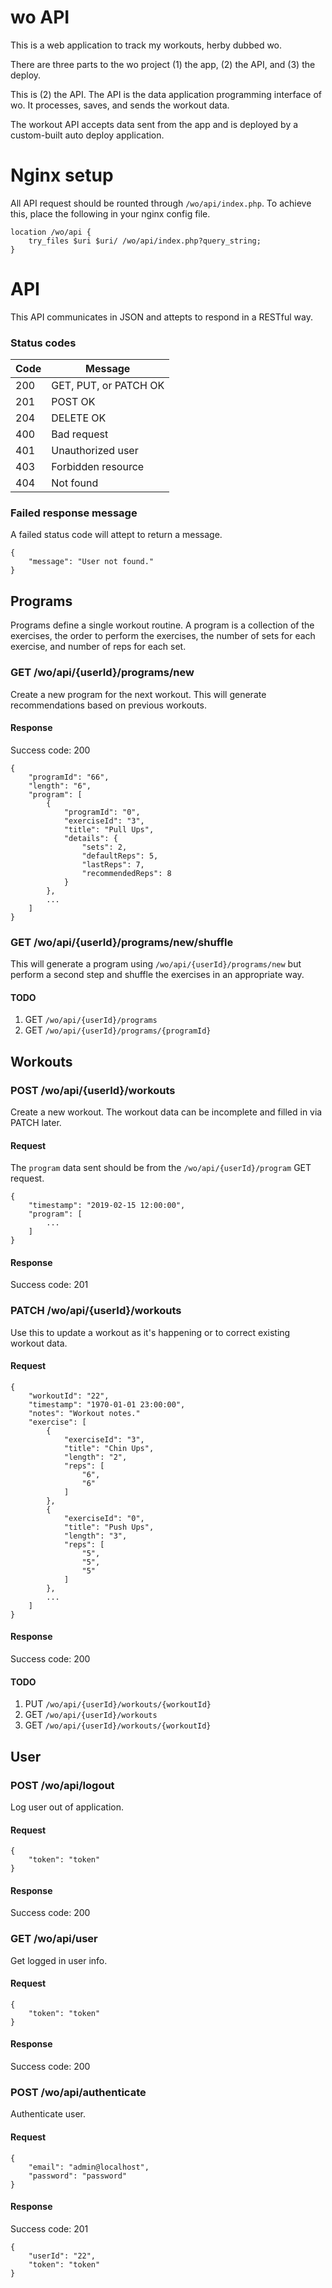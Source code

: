 # wo API

This is a web application to track my workouts, herby dubbed wo.

There are three parts to the wo project (1) the app, (2) the API, and (3) the deploy.

This is (2) the API. The API is the data application programming interface of wo. It processes, saves, and sends the workout data.

The workout API accepts data sent from the app and is deployed by a custom-built auto deploy application.

# Nginx setup

All API request should be rounted through `/wo/api/index.php`. To achieve this, place the following in your nginx config file.

```
location /wo/api {
    try_files $uri $uri/ /wo/api/index.php?query_string;
}
```

# API

This API communicates in JSON and attepts to respond in a RESTful way.

### Status codes

Code | Message
---- | -------
200  | GET, PUT, or PATCH OK
201  | POST OK
204  | DELETE OK
400  | Bad request
401  | Unauthorized user
403  | Forbidden resource
404  | Not found

### Failed response message

A failed status code will attept to return a message.

```
{
    "message": "User not found."
}
```

## Programs

Programs define a single workout routine. A program is a collection of the exercises, the order to perform the exercises, the number of sets for each exercise, and number of reps for each set.

### GET /wo/api/{userId}/programs/new

Create a new program for the next workout. This will generate recommendations based on previous workouts.

#### Response

Success code: 200

```
{
    "programId": "66",
    "length": "6",
    "program": [
        {
            "programId": "0",
            "exerciseId": "3",
            "title": "Pull Ups",
            "details": {
                "sets": 2,
                "defaultReps": 5,
                "lastReps": 7,
                "recommendedReps": 8
            }
        },
        ...
    ]
}
```

### GET /wo/api/{userId}/programs/new/shuffle

This will generate a program using `/wo/api/{userId}/programs/new` but perform a second step and shuffle the exercises in an appropriate way.

#### TODO

1. GET `/wo/api/{userId}/programs`
2. GET `/wo/api/{userId}/programs/{programId}`

## Workouts

### POST /wo/api/{userId}/workouts

Create a new workout. The workout data can be incomplete and filled in via PATCH later.

#### Request

The `program` data sent should be from the `/wo/api/{userId}/program` GET request.

```
{
    "timestamp": "2019-02-15 12:00:00",
    "program": [
        ...
    ]
}
```

#### Response

Success code: 201

### PATCH /wo/api/{userId}/workouts

Use this to update a workout as it's happening or to correct existing workout data.

#### Request

```
{
    "workoutId": "22",
    "timestamp": "1970-01-01 23:00:00",
    "notes": "Workout notes."
    "exercise": [
        {
            "exerciseId": "3",
            "title": "Chin Ups",
            "length": "2",
            "reps": [
                "6",
                "6"
            ]
        },
        {
            "exerciseId": "0",
            "title": "Push Ups",
            "length": "3",
            "reps": [
                "5",
                "5",
                "5"
            ]
        },
        ...
    ]
}
```

#### Response

Success code: 200

#### TODO

1. PUT `/wo/api/{userId}/workouts/{workoutId}`
2. GET `/wo/api/{userId}/workouts`
2. GET `/wo/api/{userId}/workouts/{workoutId}`

## User

### POST /wo/api/logout

Log user out of application.

#### Request

```
{
    "token": "token"
}
```

#### Response

Success code: 200

### GET /wo/api/user

Get logged in user info.

#### Request

```
{
    "token": "token"
}
```

#### Response

Success code: 200

### POST /wo/api/authenticate

Authenticate user.

#### Request

```
{
    "email": "admin@localhost",
    "password": "password"
}
```

#### Response

Success code: 201

```
{
    "userId": "22",
    "token": "token"
}
```

